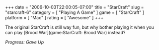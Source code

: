 +++
date = "2006-10-03T22:00:05-07:00"
title = "StarCraft"
slug = "starcraft-6"
category = [ "Playing A Game" ]
game = [ "StarCraft" ]
platform = [ "Mac" ]
rating = [ "Awesome" ]
+++

The original StarCraft is still way fun, but why bother playing it when you can play [Brood War](game:StarCraft: Brood War) instead?

<i>Progress: Gave Up</i>